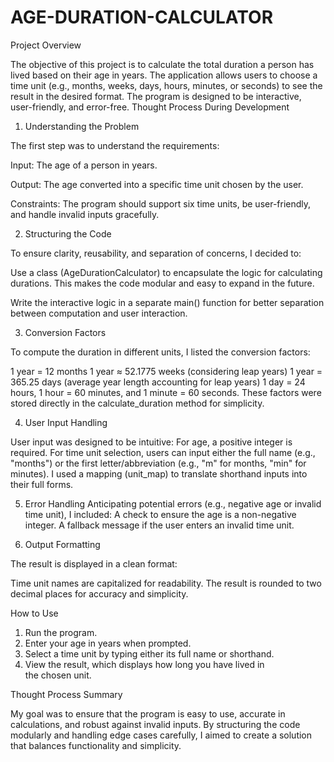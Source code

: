 # AGE-DURATION-CALCULATOR
Project Overview

The objective of this project is to calculate the total duration a person has lived based on their age in years. The application allows users to choose a time unit (e.g., months, weeks, days, hours, minutes, or seconds) to see the result in the desired format. The program is designed to be interactive, user-friendly, and error-free.
Thought Process During Development

1. Understanding the Problem

The first step was to understand the requirements:

Input: The age of a person in years.

Output: The age converted into a specific time unit chosen by the user.

Constraints: The program should support six time units, be user-friendly, and handle invalid inputs gracefully.

2. Structuring the Code

To ensure clarity, reusability, and separation of concerns, I decided to:

Use a class (AgeDurationCalculator) to encapsulate the logic for calculating durations. This makes the code modular and easy to expand in the future.

Write the interactive logic in a separate main() function for better separation between computation and user interaction.

3. Conversion Factors

To compute the duration in different units, I listed the conversion factors:

1 year = 12 months
1 year ≈ 52.1775 weeks (considering leap years)
1 year = 365.25 days (average year length accounting for leap years)
1 day = 24 hours, 1 hour = 60 minutes, and 1 minute = 60 seconds.
These factors were stored directly in the calculate_duration method for simplicity.

4. User Input Handling

User input was designed to be intuitive:
For age, a positive integer is required.
For time unit selection, users can input either the full name (e.g., "months") or the first letter/abbreviation (e.g., "m" for months, "min" for minutes).
I used a mapping (unit_map) to translate shorthand inputs into their full forms.

5. Error Handling
Anticipating potential errors (e.g., negative age or invalid time unit), I included:
A check to ensure the age is a non-negative integer.
A fallback message if the user enters an invalid time unit.

6. Output Formatting

The result is displayed in a clean format:

Time unit names are capitalized for readability.
The result is rounded to two decimal places for accuracy and simplicity.

How to Use

1. Run the program.
2. Enter your age in years when prompted.
3. Select a time unit by typing either its full name or shorthand.
4. View the result, which displays how long you have lived in the chosen unit.

Thought Process Summary

My goal was to ensure that the program is easy to use, accurate in calculations, and robust against invalid inputs. By structuring the code modularly and handling edge cases carefully, I aimed to create a solution that balances functionality and simplicity.
